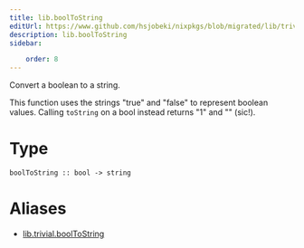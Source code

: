 ```yaml
---
title: lib.boolToString
editUrl: https://www.github.com/hsjobeki/nixpkgs/blob/migrated/lib/trivial.nix#L162C18
description: lib.boolToString
sidebar:

    order: 8
---
```


Convert a boolean to a string.

This function uses the strings "true" and "false" to represent
boolean values. Calling `toString` on a bool instead returns "1"
and "" (sic!).

# Type

```
boolToString :: bool -> string
```


# Aliases

- [lib.trivial.boolToString](/nix-doc-comments/reference/lib/trivial/lib-trivial-booltostring)



